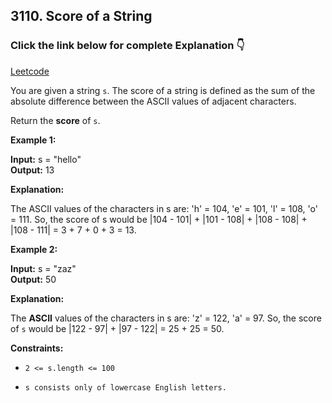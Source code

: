 ## 3110. Score of a String

### Click the link below for complete Explanation 👇

[Leetcode](https://leetcode.com/problems/score-of-a-string/solutions/5017346/java-easy-solution-simple-brute-force-beats/)

You are given a string ``s``. The score of a string is defined as the sum of the absolute difference between the ASCII values of adjacent characters.

Return the __score__ of ``s``.

**Example 1:**

**Input:** s = "hello" <br>
**Output:** 13

**Explanation:**

The ASCII values of the characters in s are: 'h' = 104, 'e' = 101, 'l' = 108, 'o' = 111. So, the score of s would be |104 - 101| + |101 - 108| + |108 - 108| + |108 - 111| = 3 + 7 + 0 + 3 = 13.

**Example 2:**

**Input:** s = "zaz" <br>
**Output:** 50

**Explanation:**

The __ASCII__ values of the characters in s are: 'z' = 122, 'a' = 97. So, the score of ``s`` would be |122 - 97| + |97 - 122| = 25 + 25 = 50.

**Constraints:**

- ``2 <= s.length <= 100``

- ``s consists only of lowercase English letters.``
